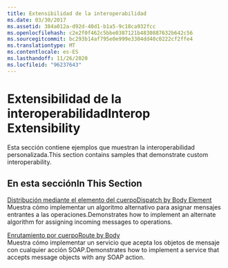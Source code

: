 ```yaml
---
title: Extensibilidad de la interoperabilidad
ms.date: 03/30/2017
ms.assetid: 384a012a-d92d-40d1-b1a5-9c18ca932fcc
ms.openlocfilehash: c2e2f0f462c5bbe0387121b4830887632b642c56
ms.sourcegitcommit: bc293b14af795e0e999e3304dd40c0222cf2ffe4
ms.translationtype: MT
ms.contentlocale: es-ES
ms.lasthandoff: 11/26/2020
ms.locfileid: "96237643"
---
```

# <a name="interop-extensibility"></a><span data-ttu-id="94513-102">Extensibilidad de la interoperabilidad</span><span class="sxs-lookup"><span data-stu-id="94513-102">Interop Extensibility</span></span>

<span data-ttu-id="94513-103">Esta sección contiene ejemplos que muestran la interoperabilidad personalizada.</span><span class="sxs-lookup"><span data-stu-id="94513-103">This section contains samples that demonstrate custom interoperability.</span></span>  
  
## <a name="in-this-section"></a><span data-ttu-id="94513-104">En esta sección</span><span class="sxs-lookup"><span data-stu-id="94513-104">In This Section</span></span>  

 [<span data-ttu-id="94513-105">Distribución mediante el elemento del cuerpo</span><span class="sxs-lookup"><span data-stu-id="94513-105">Dispatch by Body Element</span></span>](dispatch-by-body-element.md)  
 <span data-ttu-id="94513-106">Muestra cómo implementar un algoritmo alternativo para asignar mensajes entrantes a las operaciones.</span><span class="sxs-lookup"><span data-stu-id="94513-106">Demonstrates how to implement an alternate algorithm for assigning incoming messages to operations.</span></span>  
  
 [<span data-ttu-id="94513-107">Enrutamiento por cuerpo</span><span class="sxs-lookup"><span data-stu-id="94513-107">Route by Body</span></span>](route-by-body.md)  
 <span data-ttu-id="94513-108">Muestra cómo implementar un servicio que acepta los objetos de mensaje con cualquier acción SOAP.</span><span class="sxs-lookup"><span data-stu-id="94513-108">Demonstrates how to implement a service that accepts message objects with any SOAP action.</span></span>
